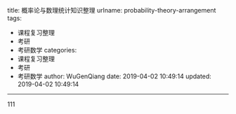 title: 概率论与数理统计知识整理
urlname: probability-theory-arrangement
tags:
  - 课程复习整理
  - 考研
  - 考研数学
categories:
  - 课程复习整理
  - 考研
  - 考研数学
author: WuGenQiang
date: 2019-04-02 10:49:14
updated: 2019-04-02 10:49:14
---

111